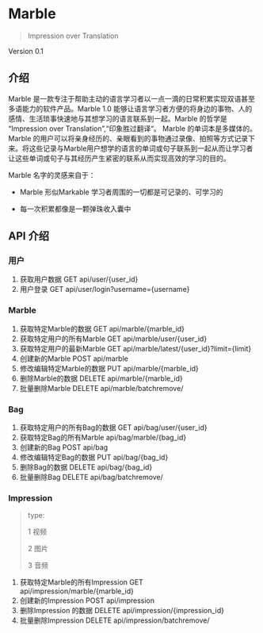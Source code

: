 # Marble

> Impression over Translation

Version 0.1 

## 介绍

Marble 是一款专注于帮助主动的语言学习者以一点一滴的日常积累实现双语甚至多语能力的软件产品。Marble 1.0 能够让语言学习者方便的将身边的事物、人的感情、生活琐事快速地与其想学习的语言联系到一起。Marble 的哲学是 “Impression over Translation”,“印象胜过翻译“。 Marble 的单词本是多媒体的。Marble 的用户可以将亲身经历的、亲眼看到的事物通过录像、拍照等方式记录下来。将这些记录与Marble用户想学的语言的单词或句子联系到一起从而让学习者让这些单词或句子与其经历产生紧密的联系从而实现高效的学习的目的。



Marble 名字的灵感来自于：

- Marble 形似Markable 学习者周围的一切都是可记录的、可学习的

- 每一次积累都像是一颗弹珠收入囊中



## API 介绍


### 用户

1. 获取用户数据 GET api/user/{user_id}
2. 用户登录 GET api/user/login?username={username}

### Marble

1. 获取特定Marble的数据 GET api/marble/{marble_id}
2. 获取特定用户的所有Marble GET api/marble/user/{user_id}
3. 获取特定用户的最新Marble GET api/marble/latest/{user_id}?limit={limit}
3. 创建新的Marble POST api/marble
4. 修改编辑特定Marble的数据 PUT api/marble/{marble_id}
5. 删除Marble的数据 DELETE api/marble/{marble_id}
6. 批量删除Marble DELETE api/marble/batchremove/

### Bag

1. 获取特定用户的所有Bag的数据 GET api/bag/user/{user_id} 
2. 获取特定Bag的所有Marble api/bag/marble/{bag_id}
3. 创建新的Bag POST api/bag
4. 修改编辑特定Bag的数据 PUT api/bag/{bag_id}
5. 删除Bag的数据 DELETE api/bag/{bag_id}
6. 批量删除Bag DELETE api/bag/batchremove/

### Impression

> type:
>
> 1 视频
>
> 2 图片
>
> 3 音频

1. 获取特定Marble的所有Impression GET api/impression/marble/{marble_id}
2. 创建新的Impression POST api/impression
3. 删除Impression 的数据 DELETE api/impression/{impression_id}
4. 批量删除Impression DELETE api/impression/batchremove/